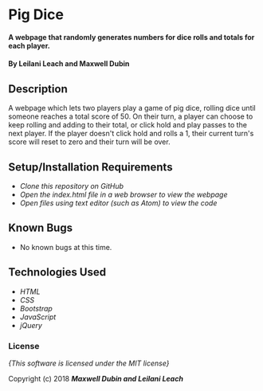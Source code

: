 # Pig Dice

#### A webpage that randomly generates numbers for dice rolls and totals for each player.

#### By **Leilani Leach and Maxwell Dubin**

## Description

A webpage which lets two players play a game of pig dice, rolling dice until someone reaches a total score of 50. On their turn, a player can choose to keep rolling and adding to their total, or click hold and play passes to the next player. If the player doesn't click hold and rolls a 1, their current turn's score will reset to zero and their turn will be over.


## Setup/Installation Requirements

* _Clone this repository on GitHub_
* _Open the index.html file in a web browser to view the webpage_
* _Open files using text editor (such as Atom) to view the code_

## Known Bugs
* No known bugs at this time.

## Technologies Used

* _HTML_
* _CSS_
* _Bootstrap_
* _JavaScript_
* _jQuery_

### License

*{This software is licensed under the MIT license}*

Copyright (c) 2018 **_Maxwell Dubin and Leilani Leach_**
